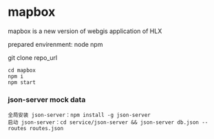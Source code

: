 # mapbox
mapbox is a new version of webgis application of HLX

prepared envirenment: node npm

git clone repo_url

```
cd mapbox
npm i
npm start
```

### json-server mock data

```
全局安装 json-server：npm install -g json-server
启动 json-server：cd service/json-server && json-server db.json --routes routes.json
```